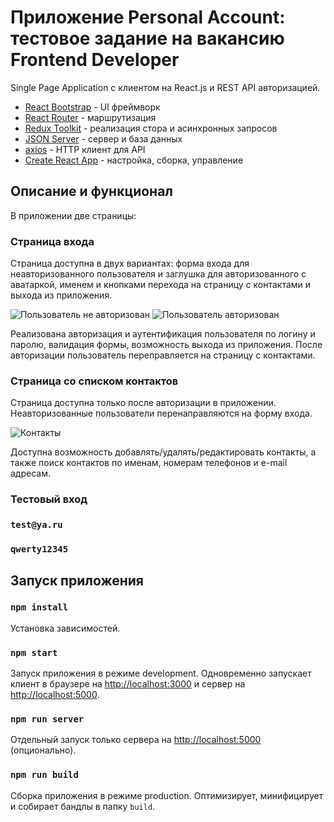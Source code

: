 # Приложение Personal Account: тестовое задание на вакансию Frontend Developer

Single Page Application с клиентом на React.js и REST API авторизацией.

* [React Bootstrap](https://react-bootstrap.github.io/) - UI фреймворк
* [React Router](https://reactrouter.com/) - маршрутизация
* [Redux Toolkit](https://redux-toolkit.js.org/) - реализация стора и асинхронных запросов
* [JSON Server](https://github.com/typicode/json-server) - сервер и база данных
* [axios](https://redux-toolkit.js.org/) - HTTP клиент для API
* [Create React App](https://github.com/facebook/create-react-app) - настройка, сборка, управление

## Описание и функционал

В приложении две страницы:

### Страница входа

Страница доступна в двух вариантах: форма входа для неавторизованного пользователя и заглушка для авторизованного с аватаркой, именем и кнопками перехода на страницу с контактами и выхода из приложения.

![Пользователь не авторизован](http://dl4.joxi.net/drive/2021/10/08/0019/2288/1284336/36/1b66ff510a.jpg)
![Пользователь авторизован](http://dl3.joxi.net/drive/2021/10/08/0019/2288/1284336/36/9b6e01acb5.jpg)

Реализована авторизация и аутентификация пользователя по логину и паролю, валидация формы, возможность выхода из приложения.
После авторизации пользователь переправляется на страницу с контактами.

### Страница со списком контактов

Страница доступна только после авторизации в приложении. Неавторизованные пользователи перенаправляются на форму входа.

![Контакты](http://dl4.joxi.net/drive/2021/10/08/0019/2288/1284336/36/26d3c8b7d2.jpg)

Доступна возможность добавлять/удалять/редактировать контакты, а также поиск контактов по именам, номерам телефонов и e-mail адресам.

### Тестовый вход

### `test@ya.ru`
### `qwerty12345`

## Запуск приложения

### `npm install`

Установка зависимостей.

### `npm start`

Запуск приложения в режиме development. Одновременно запускает клиент в браузере на [http://localhost:3000](http://localhost:3000) и сервер на [http://localhost:5000](http://localhost:5000).

### `npm run server`

Отдельный запуск только сервера на [http://localhost:5000](http://localhost:5000) (опционально).

### `npm run build`

Сборка приложения в режиме production. Оптимизирует, минифицирует и собирает бандлы в папку `build`.
